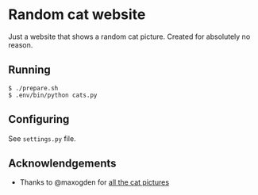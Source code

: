 # Random cat website

Just a website that shows a random cat picture. Created for absolutely no reason.

## Running

```shell
$ ./prepare.sh
$ .env/bin/python cats.py
```

## Configuring

See `settings.py` file.

## Acknowlendgements

 - Thanks to @maxogden for [all the cat pictures](https://github.com/maxogden/cats)
